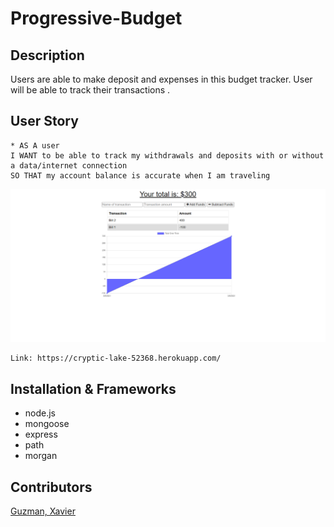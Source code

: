 # Progressive-Budget

## Description

Users are able to make deposit and expenses in this budget tracker. User will be able to track their transactions .

## User Story

```
* AS A user
I WANT to be able to track my withdrawals and deposits with or without a data/internet connection
SO THAT my account balance is accurate when I am traveling
```

![preview](budgettracker.png)

```
Link: https://cryptic-lake-52368.herokuapp.com/
```

## Installation & Frameworks

- node.js
- mongoose
- express
- path
- morgan

## Contributors

[Guzman, Xavier](https://github.com/XavierG13)
